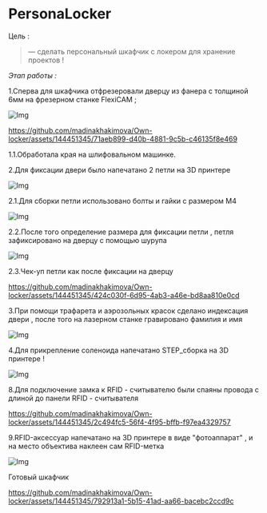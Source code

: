 # PersonaLocker

Цель :

> — сделать персональный шкафчик с локером для хранение проектов ! 

*Этап работы :*

1.Сперва для шкафчика отфрезеровали дверцу из фанера с толщиной 6мм на фрезерном станке FlexiCAM ;

![Img](Image/photo_2023-10-29_01-38-14.jpg)

https://github.com/madinakhakimova/Own-locker/assets/144451345/71aeb899-d40b-4881-9c5b-c46135f8e469

1.1.Обработала края на шлифовальном машинке.

2.Для фиксации двери было напечатано 2 петли на 3D принтере

![Img](Image/photo_2023-10-29_01-38-11.jpg)

2.1.Для сборки петли использовано болты и гайки с размером М4 

![Img](Image/photo_2023-10-29_01-37-46.jpg)

2.2.После того определение размера для фиксации петли , петля зафиксировано на дверцу с помощью шурупа 

![Img](Image/photo_2023-10-29_01-38-11.jpg)

2.3.Чек-уп петли как после фиксации на дверцу 

https://github.com/madinakhakimova/Own-locker/assets/144451345/424c030f-6d95-4ab3-a46e-bd8aa810e0cd

3.При помощи трафарета и аэрозольных красок сделано индексация двери , после того на лазерном станке гравировано фамилия и имя

![Img](Image/photo_2023-10-29_01-38-15.jpg)

4.Для прикрепление соленоида напечатано STEP_сборка на 3D принтере !

![Img](Image/photo_2023-11-12_21-12-05.jpg)

8.Для подключение замка к RFID - считывателю были спаяны провода с длиной до панели RFID - считывателя 

https://github.com/madinakhakimova/Own-locker/assets/144451345/2c494fc5-56f4-4f95-bffb-f97ea4329757

9.RFID-аксессуар напечатано на 3D принтере в виде "фотоаппарат" , и на место объектива наклеен сам  RFID-метка

![Img](Image/brilok.jpg)

Готовый шкафчик

https://github.com/madinakhakimova/Own-locker/assets/144451345/792913a1-5b15-41ad-aa66-bacebc2ccd9c
